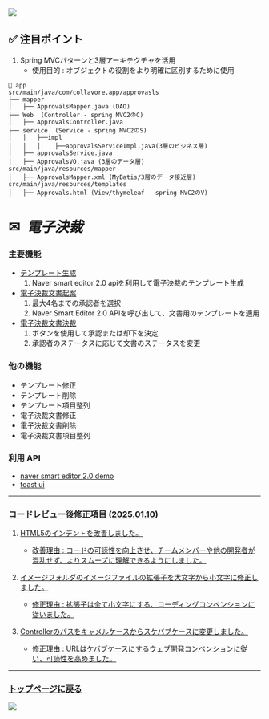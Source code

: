 <img src="https://capsule-render.vercel.app/api?type=waving&color=9172EC&height=200&section=header&text=COLLAVORE%&fontSize=40&animation=fadeIn&fontAlign=80&fontAlignY=36" />

## ✅ 注目ポイント

1. Spring MVCパターンと3層アーキテクチャを活用
   - 使用目的 : オブジェクトの役割をより明確に区別するために使用

```
📁 app
src/main/java/com/collavore.app/approvasls
├── mapper
│   ├── ApprovalsMapper.java (DAO)
├── Web  (Controller - spring MVC2のC)
│   ├── ApprovalsController.java
├── service  (Service - spring MVC2のS)
│   │   ├──impl
│   │   │    ├──approvalsServiceImpl.java(3層のビジネス層)
│   ├── approvalsService.java
│   ├── ApprovalsVO.java (3層のデータ層)
src/main/java/resources/mapper
│   ├── ApprovalsMapper.xml (MyBatis/3層のデータ接近層)
src/main/java/resources/templates
│   ├── Approvals.html (View/thymeleaf - spring MVC2のV)
```


<div>
  <h1>✉<i>&nbsp 電子決裁</i></h1>
</div>  

### 主要機能
  - <a href="https://github.com/leewoosang-hub/CollaVore/blob/master/create_template.md">テンプレート生成</a>
    1. Naver smart editor 2.0 apiを利用して電子決裁のテンプレート生成
  - <a href="https://github.com/leewoosang-hub/CollaVore/blob/master/create_approval.md">電子決裁文書起案</a>
    1. 最大4名までの承認者を選択
    2. Naver Smart Editor 2.0 APIを呼び出して、文書用のテンプレートを適用
  - <a href="https://github.com/leewoosang-hub/CollaVore/tree/master/EDSM.md">電子決裁文書決裁</a>
    1. ボタンを使用して承認または却下を決定
    2. 承認者のステータスに応じて文書のステータスを変更

### 他の機能
  - テンプレート修正
  - テンプレート削除
  - テンプレート項目整列
  - 電子決裁文書修正
  - 電子決裁文書削除
  - 電子決裁文書項目整列


### 利用 API
  - <a href="https://naver.github.io/smarteditor2/demo/">naver smart editor 2.0 demo
  - <a href="https://ui.toast.com/tui-editor"> toast ui

***

### コードレビュー後修正項目 (2025.01.10)

1. HTML5のインデントを改善しました。

    - 改善理由 : コードの可読性を向上させ、チームメンバーや他の開発者が混乱せず、よりスムーズに理解できるようにしました。

2. イメージフォルダのイメージファイルの拡張子を大文字から小文字に修正しました。

    - 修正理由 : 拡張子は全て小文字にする、コーディングコンベンションに従いました。
   
3. Controllerのパスをキャメルケースからスケバブケースに変更しました。

   - 修正理由 : URLはケバブケースにするウェブ開発コンベンションに従い、可読性を高めました。
    
***

### <a href="https://github.com/leewoosang-hub/LWS-portfolio">トップページに戻る</a>

<img src="https://capsule-render.vercel.app/api?type=waving&color=9172EC&height=200&section=footer&20render&fontSize=90" />

